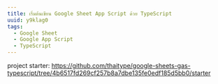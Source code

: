 ```yaml
---
title: เริ่มต้นเขียน Google Sheet App Script ด้วย TypeScript
uuid: y9klag0
tags:
  - Google Sheet
  - Google App Script
  - TypeScript
---
```


project starter: https://github.com/thaitype/google-sheets-gas-typescript/tree/4b6517fd269cf257b8a7dbe135fe0edf185d5bb0/starter

